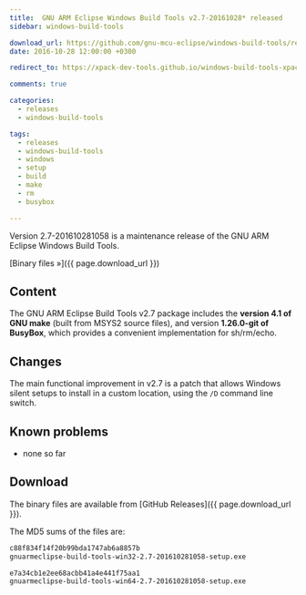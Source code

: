```yaml
---
title:  GNU ARM Eclipse Windows Build Tools v2.7-20161028* released
sidebar: windows-build-tools

download_url: https://github.com/gnu-mcu-eclipse/windows-build-tools/releases/tag/v2.7/
date: 2016-10-28 12:00:00 +0300

redirect_to: https://xpack-dev-tools.github.io/windows-build-tools-xpack/blog/2016/10/28/windows-build-tools-v2.7-20161028-released/

comments: true

categories:
  - releases
  - windows-build-tools

tags:
  - releases
  - windows-build-tools
  - windows
  - setup
  - build
  - make
  - rm
  - busybox

---
```


Version 2.7-201610281058 is a maintenance release of the GNU ARM Eclipse Windows Build Tools.

[Binary files »]({{ page.download_url }})

## Content

The GNU ARM Eclipse Build Tools v2.7 package includes the **version 4.1 of GNU make** (built from MSYS2 source files), and version **1.26.0-git of BusyBox**, which provides a convenient implementation for sh/rm/echo.

## Changes

The main functional improvement in v2.7 is a patch that allows Windows silent setups to install in a custom location, using the `/D` command line switch.

## Known problems

* none so far

## Download

The binary files are available from [GitHub Releases]({{ page.download_url }}).

The MD5 sums of the files are:

```txt
c88f834f14f20b99bda1747ab6a8857b
gnuarmeclipse-build-tools-win32-2.7-201610281058-setup.exe

e7a34cb1e2ee68acbb41a4e441f75aa1
gnuarmeclipse-build-tools-win64-2.7-201610281058-setup.exe
```
